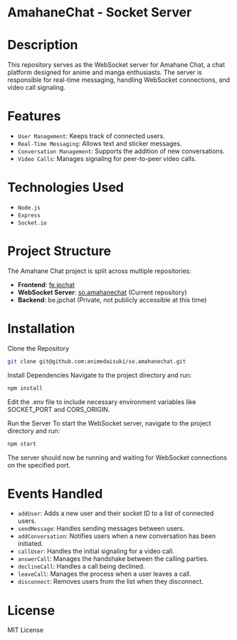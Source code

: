 # AmahaneChat - Socket Server

# Description
This repository serves as the WebSocket server for Amahane Chat, a chat platform designed for anime and manga enthusiasts. The server is responsible for real-time messaging, handling WebSocket connections, and video call signaling.

# Features
- `User Management`: Keeps track of connected users.
- `Real-Time Messaging`: Allows text and sticker messages.
- `Conversation Management`: Supports the addition of new conversations.
- `Video Calls`: Manages signaling for peer-to-peer video calls.

# Technologies Used
- `Node.js`
- `Express`
- `Socket.io`

# Project Structure
The Amahane Chat project is split across multiple repositories:

- **Frontend**: [fe.jpchat](https://github.com/animedaisuki/fe.jpchat)
- **WebSocket Server**: [so.amahanechat](https://github.com/animedaisuki/socket.amahanechat) (Current repository)
- **Backend**: be.jpchat (Private, not publicly accessible at this time)

# Installation
Clone the Repository
```bash
git clone git@github.com:animedaisuki/so.amahanechat.git
```

Install Dependencies
Navigate to the project directory and run:
```bash
npm install
```

Edit the .env file to include necessary environment variables like SOCKET_PORT and CORS_ORIGIN.

Run the Server
To start the WebSocket server, navigate to the project directory and run:
```bash
npm start
```

The server should now be running and waiting for WebSocket connections on the specified port.

# Events Handled
- `addUser`: Adds a new user and their socket ID to a list of connected users.
- `sendMessage`: Handles sending messages between users.
- `addConversation`: Notifies users when a new conversation has been initiated.
- `callUser`: Handles the initial signaling for a video call.
- `answerCall`: Manages the handshake between the calling parties.
- `declineCall`: Handles a call being declined.
- `leaveCall`: Manages the process when a user leaves a call.
- `disconnect`: Removes users from the list when they disconnect.

# License
MIT License
